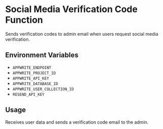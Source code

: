 # Social Media Verification Code Function

Sends verification codes to admin email when users request social media verification.

## Environment Variables

- `APPWRITE_ENDPOINT`
- `APPWRITE_PROJECT_ID` 
- `APPWRITE_API_KEY`
- `APPWRITE_DATABASE_ID`
- `APPWRITE_USER_COLLECTION_ID`
- `RESEND_API_KEY`

## Usage

Receives user data and sends a verification code email to the admin.
